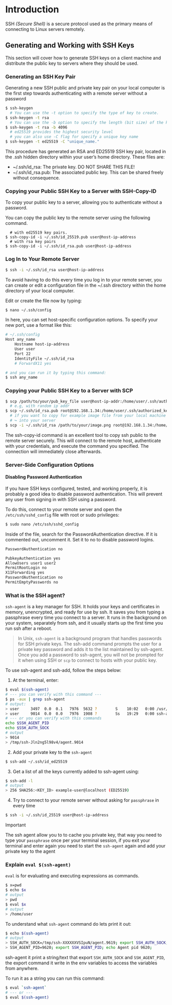 # Introduction

SSH _(Secure Shell)_ is a secure protocol used as the primary means of connecting to Linux servers remotely.

## Generating and Working with SSH Keys

This section will cover how to generate SSH keys on a client machine and distribute the public key to servers where they should be used.

### Generating an SSH Key Pair

Generating a new SSH public and private key pair on your local computer is the first step towards authenticating with a remote server without a password

```sh
$ ssh-keygen
  # You can use the -t option to specify the type of key to create.
$ ssh-keygen -t rsa
  # You can use the -b option to specify the length (bit size) of the key
$ ssh-keygen -t rsa -b 4096
  # ed25519 provides the highest security level
  # you can also use -C flag for specify a unique key name
$ ssh-keygen -t ed25519 -C "unique_name."
```

This procedure has generated an RSA and ED25519 SSH key pair, located in the .ssh hidden directory within your user’s home directory. These files are:

* ~/.ssh/id_rsa: The private key. DO NOT SHARE THIS FILE!
* ~/.ssh/id_rsa.pub: The associated public key. This can be shared freely without consequence.

### Copying your Public SSH Key to a Server with SSH-Copy-ID

To copy your public key to a server, allowing you to authenticate without a password.

You can copy the public key to the remote server using the following command.

```shell
  # with ed25519 key pairs.
$ ssh-copy-id -i ~/.ssh/id_25519.pub user@host-ip-address
  # with rsa key pairs
$ ssh-copy-id -i ~/.ssh/id_rsa.pub user@host-ip-address
```

### Log In to Your Remote Server

```bash
$ ssh -i ~/.ssh/id_rsa user@host-ip-address
```

To avoid having to do this every time you log in to your remote server, you can create or edit a configuration file in the ~/.ssh directory within the home directory of your local computer.

Edit or create the file now by typing:

```bash
$ nano ~/.ssh/config
```

In here, you can set host-specific configuration options. To specify your new port, use a format like this:

```bash
# ~/.ssh/config
Host any_name
    Hostname host-ip-address
    User user
    Port 22
    IdentityFile ~/.ssh/id_rsa
    # ForwardX11 yes

# and you can run it by typing this command:
$ ssh any_name
```

### Copying your Public SSH Key to a Server with SCP

```bash
$ scp /path/to/your/pub_key_file user@host-ip-addr:/home/user/.ssh/authorized_keys
  # e.g, with random ip addr
$ scp ~/.ssh/id_rsa.pub root@192.168.1.34:/home/user/.ssh/authorized_keys
  # if you want to copy for example image file from your local machine ↩
  # ↪ into your server
$ scp -i ~/.ssh/id_rsa /path/to/your/image.png root@192.168.1.34:/home/user/Pictures/
```

The ssh-copy-id command is an excellent tool to copy ssh public to the remote server securely.
This will connect to the remote host, authenticate with your credentials, and execute the command you specified. The connection will immediately close afterwards.


### Server-Side Configuration Options

#### Disabling Password Authentication

If you have SSH keys configured, tested, and working properly, it is probably a good idea to disable password authentication. This will prevent any user from signing in with SSH using a password.

To do this, connect to your remote server and open the `/etc/ssh/sshd_config` file with root or sudo privileges:

```bash
$ sudo nano /etc/ssh/sshd_config
```

Inside of the file, search for the PasswordAuthentication directive. If it is commented out, uncomment it. Set it to no to disable password logins.

```bash
PasswordAuthentication no
```

```bash
PubkeyAuthentication yes
AllowUsers user1 user2
PermitRootLogin no
X11Forwarding yes
PasswordAuthentication no
PermitEmptyPasswords no
```

### What is the SSH agent?

`ssh-agent` is a key manager for SSH. It holds your keys and certificates in memory, unencrypted, and ready for use by ssh. It saves you from typing a passphrase every time you connect to a server. It runs in the background on your system, separately from ssh, and it usually starts up the first time you run ssh after a reboot.

> In Unix, `ssh-agent` is a background program that handles passwords for SSH private keys. The ssh-add command prompts the user for a private key password and adds it to the list maintained by ssh-agent. Once you add a password to ssh-agent, you will not be prompted for it when using SSH or `scp` to connect to hosts with your public key.

To use ssh-agent and ssh-add, follow the steps below:

1. At the terminal, enter:

```bash
$ eval $(ssh-agent)
# --- you can verify with this command ---
$ ps -aux | grep ssh-agent
# output:
> user     3497  0.0  0.1   7976  5632 ?        S    10:02   0:00 /usr/bin/ssh-agent -D -a /run/user/1000/keyring/.ssh
> user     9014  0.0  0.0   7976  1908 ?        Ss   19:29   0:00 ssh-agent
# --- or you can verify with this commands
echo $SSH_AGENT_PID
echo $SSH_AUTH_SOCK
# output
> 9014
> /tmp/ssh-Jln2ng5l98v4/agent.9014
```

2. Add your private key to the `ssh-agent`

```bash
$ ssh-add ~/.ssh/id_ed25519
```

3. Get a list of all the keys currently added to ssh-agent using:

```bash
$ ssh-add -l
# output
> 256 SHA256:<KEY_ID> example-user@localhost (ED25519)
```

4. Try to connect to your remote server without asking for `passphrase` in every time

```bash
$ ssh -i ~/.ssh/id_25519 user@host-ip-address
```

> [!IMPORTANT]  
> The ssh agent allow you to to cache you private key, that way you need to type your `passphrase` once per your terminal session, if you exit your terminal and enter again you need to start the `ssh-agent` again and add your private key to the agent

### Explain `eval $(ssh-agent)`

`eval` is for evaluating and executing expressions as commands.

```bash
$ x=pwd
$ echo $x
# output
> pwd
$ eval $x
# output
> /home/user
```

To understand what `ssh-agent` command do lets print it out:

```bash
$ echo $(ssh-agent)
# output
> SSH_AUTH_SOCK=/tmp/ssh-XXXXXXVSIpuN/agent.9619; export SSH_AUTH_SOCK;
> SSH_AGENT_PID=9620; export SSH_AGENT_PID; echo Agent pid 9620;
```

ssh-agent it print a string/text that export `SSH_AUTH_SOCK` and `SSH_AGENT_PID`, the export command it write in the env variables to access the variables from anywhere.

To run it as a string you can run this command:

```bash
$ eval `ssh-agent`
# --- or ---
$ eval $(ssh-agent)
```

